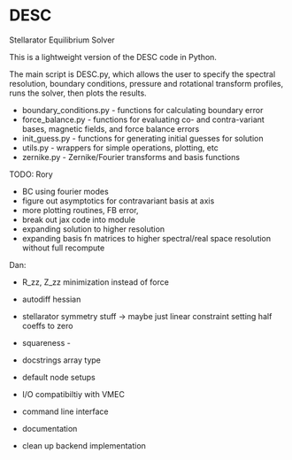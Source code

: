 # DESC
Stellarator Equilibrium Solver

This is a lightweight version of the DESC code in Python. 

The main script is DESC.py, which allows the user to specify the spectral resolution, boundary conditions, pressure and rotational transform profiles, runs the solver, then plots the results.

* boundary_conditions.py - functions for calculating boundary error
* force_balance.py - functions for evaluating co- and contra-variant bases, magnetic fields, and force balance errors
* init_guess.py - functions for generating initial guesses for solution
* utils.py - wrappers for simple operations, plotting, etc
* zernike.py - Zernike/Fourier transforms and basis functions

TODO:
Rory
* BC using fourier modes
* figure out asymptotics for contravariant basis at axis
* more plotting routines, FB error, 
* break out jax code into module
* expanding solution to higher resolution
* expanding basis fn matrices to higher spectral/real space resolution without full recompute

Dan:
* R_zz, Z_zz minimization instead of force
* autodiff hessian
* stellarator symmetry stuff -> maybe just linear constraint setting half coeffs to zero
* squareness - 
* docstrings array type
* default node setups



* I/O compatibiltiy with VMEC
* command line interface
* documentation
* clean up backend implementation
